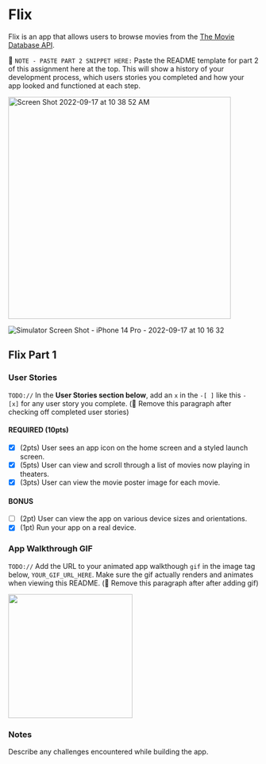 # Flix

Flix is an app that allows users to browse movies from the [The Movie Database API](http://docs.themoviedb.apiary.io/#).

📝 `NOTE - PASTE PART 2 SNIPPET HERE:` Paste the README template for part 2 of this assignment here at the top. This will show a history of your development process, which users stories you completed and how your app looked and functioned at each step.


<img width="448" alt="Screen Shot 2022-09-17 at 10 38 52 AM" src="https://user-images.githubusercontent.com/39217212/190862569-6c19c553-969f-485c-a42c-9644e361ba46.png">

![Simulator Screen Shot - iPhone 14 Pro - 2022-09-17 at 10 16 32](https://user-images.githubusercontent.com/39217212/190862565-26313892-65d7-45a2-93c2-3de1ed0ea95c.png)



## Flix Part 1

### User Stories
`TODO://` In the **User Stories section below**, add an `x` in the `-[ ]` like this `- [x]` for any user story you complete. (🚫 Remove this paragraph after checking off completed user stories)

#### REQUIRED (10pts)
- [x] (2pts) User sees an app icon on the home screen and a styled launch screen.
- [x] (5pts) User can view and scroll through a list of movies now playing in theaters.
- [x] (3pts) User can view the movie poster image for each movie.

#### BONUS
- [ ] (2pt) User can view the app on various device sizes and orientations.
- [x] (1pt) Run your app on a real device.

### App Walkthrough GIF
`TODO://` Add the URL to your animated app walkthough `gif` in the image tag below, `YOUR_GIF_URL_HERE`. Make sure the gif actually renders and animates when viewing this README. (🚫 Remove this paragraph after after adding gif)

<img src="https://media.giphy.com/media/B7rIZ3sVEgdZzG4zED/giphy.gif" width=250><br>

### Notes
Describe any challenges encountered while building the app.
